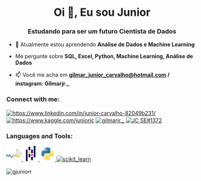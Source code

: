 <h1 align="center">Oi 👋, Eu sou Junior</h1>
<h3 align="center">Estudando para ser um futuro Cientista de Dados</h3>

- 🌱 Atualmente estou aprendendo **Análise de Dados e Machine Learning**

- Me pergunte sobre **SQL, Excel, Python, Machine Learning, Análise de Dados**

- 📫 Você me acha em **gilmar_junior_carvalho@hotmail.com / instagram: Gilmarjr._**

<h3 align="left">Connect with me:</h3>
<p align="left">
<a href="https://linkedin.com/in/https://www.linkedin.com/in/junior-carvalho-82049b231/" target="blank"><img align="center" src="https://raw.githubusercontent.com/rahuldkjain/github-profile-readme-generator/master/src/images/icons/Social/linked-in-alt.svg" alt="https://www.linkedin.com/in/junior-carvalho-82049b231/" height="30" width="40" /></a>
<a href="https://kaggle.com/https://www.kaggle.com/juniorjc" target="blank"><img align="center" src="https://raw.githubusercontent.com/rahuldkjain/github-profile-readme-generator/master/src/images/icons/Social/kaggle.svg" alt="https://www.kaggle.com/juniorjc" height="30" width="40" /></a>
<a href="https://instagram.com/gilmarjr._" target="blank"><img align="center" src="https://raw.githubusercontent.com/rahuldkjain/github-profile-readme-generator/master/src/images/icons/Social/instagram.svg" alt="gilmarjr._" height="30" width="40" /></a>
<a href="https://discord.gg/JC SE#1372" target="blank"><img align="center" src="https://raw.githubusercontent.com/rahuldkjain/github-profile-readme-generator/master/src/images/icons/Social/discord.svg" alt="JC SE#1372" height="30" width="40" /></a>
</p>

<h3 align="left">Languages and Tools:</h3>
<p align="left"> <a href="https://www.mysql.com/" target="_blank" rel="noreferrer"> <img src="https://raw.githubusercontent.com/devicons/devicon/master/icons/mysql/mysql-original-wordmark.svg" alt="mysql" width="40" height="40"/> </a> <a href="https://pandas.pydata.org/" target="_blank" rel="noreferrer"> <img src="https://raw.githubusercontent.com/devicons/devicon/2ae2a900d2f041da66e950e4d48052658d850630/icons/pandas/pandas-original.svg" alt="pandas" width="40" height="40"/> </a> <a href="https://www.python.org" target="_blank" rel="noreferrer"> <img src="https://raw.githubusercontent.com/devicons/devicon/master/icons/python/python-original.svg" alt="python" width="40" height="40"/> </a> <a href="https://scikit-learn.org/" target="_blank" rel="noreferrer"> <img src="https://upload.wikimedia.org/wikipedia/commons/0/05/Scikit_learn_logo_small.svg" alt="scikit_learn" width="40" height="40"/> </a> </p>

<p><img align="center" src="https://github-readme-stats.vercel.app/api/top-langs?username=gjuniorr&show_icons=true&locale=en&layout=compact" alt="gjuniorr" /></p>


<!--
**GJuniorr/GJuniorr** is a ✨ _special_ ✨ repository because its `README.md` (this file) appears on your GitHub profile.

Here are some ideas to get you started:

- 🔭 I’m currently working on ...
- 🌱 I’m currently learning ...
- 👯 I’m looking to collaborate on ...
- 🤔 I’m looking for help with ...
- 💬 Ask me about ...
- 📫 How to reach me: ...
- 😄 Pronouns: ...
- ⚡ Fun fact: ...
-->
